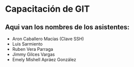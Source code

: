 
# Capacitación de GIT

## Aqui van los nombres de los asistentes:

- Aron Caballero Macías (Clave SSH)
- Luis Sarmiento
- Ruben Vera Parraga
- Jimmy Gilces Vargas
- Emely Mishell Apráez González
